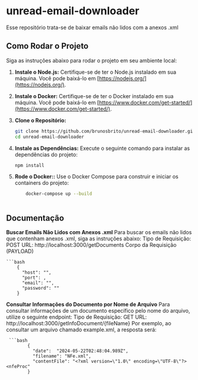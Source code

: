 # unread-email-downloader
Esse repositório trata-se de baixar emails não lidos com a anexos .xml


## Como Rodar o Projeto

Siga as instruções abaixo para rodar o projeto em seu ambiente local:

1. **Instale o Node.js:**
   Certifique-se de ter o Node.js instalado em sua máquina. Você pode baixá-lo em [https://nodejs.org/](https://nodejs.org/).

2. **Instale o Docker:**
   Certifique-se de ter o Docker instalado em sua máquina. Você pode baixá-lo em [https://www.docker.com/get-started/](https://www.docker.com/get-started/).

3. **Clone o Repositório:**
   ```bash
   git clone https://github.com/brunosbrito/unread-email-downloader.git
   cd unread-email-downloader

4. **Instale as Dependências:**
    Execute o seguinte comando para instalar as dependências do projeto:
    ```bash
    npm install
    
4. **Rode o Docker::**
    Use o Docker Compose para construir e iniciar os containers do projeto:
    ```bash
        docker-compose up --build
        
## Documentação
**Buscar Emails Não Lidos com Anexos .xml**
Para buscar os emails não lidos que contenham anexos .xml, siga as instruções abaixo:
Tipo de Requisição: POST
URL: http://localhost:3000/getDocuments
Corpo da Requisição (PAYLOAD)    

    ```bash
        {
          "host": "",
          "port": ,
          "email": "",
          "password": ""
        }
        
**Consultar Informações do Documento por Nome de Arquivo**
Para consultar informações de um documento específico pelo nome do arquivo, utilize o seguinte endpoint:
Tipo de Requisição: GET
URL: http://localhost:3000/getInfoDocument/{fileName}
Por exemplo, ao consultar um arquivo chamado example.xml, a resposta será:
   

     ```bash 
            {
              "date":  "2024-05-22T02:48:04.989Z",
              "filename": "NFe.xml",
              "contentFile": "<?xml version=\"1.0\" encoding=\"UTF-8\"?><nfeProc"
            }
        
